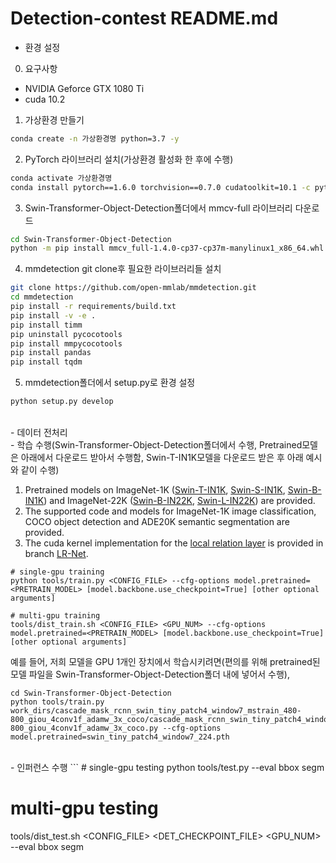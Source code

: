 # Detection-contest README.md
- 환경 설정  
 0. 요구사항
  - NVIDIA Geforce GTX 1080 Ti
  - cuda 10.2
  
 1. 가상환경 만들기
 ```bash
 conda create -n 가상환경명 python=3.7 -y
 ```

 2. PyTorch 라이브러리 설치(가상환경 활성화 한 후에 수행)
 ```bash
 conda activate 가상환경명
 conda install pytorch==1.6.0 torchvision==0.7.0 cudatoolkit=10.1 -c pytorch -y
 ```

 3. Swin-Transformer-Object-Detection폴더에서 mmcv-full 라이브러리 다운로드
 ```bash
 cd Swin-Transformer-Object-Detection
 python -m pip install mmcv_full-1.4.0-cp37-cp37m-manylinux1_x86_64.whl
 ```
  
 4. mmdetection git clone후 필요한 라이브러리들 설치
 ```bash
 git clone https://github.com/open-mmlab/mmdetection.git
 cd mmdetection
 pip install -r requirements/build.txt
 pip install -v -e .
 pip install timm
 pip uninstall pycocotools
 pip install mmpycocotools
 pip install pandas
 pip install tqdm
 ```
  
 5. mmdetection폴더에서 setup.py로 환경 설정
 ```bash
 python setup.py develop
 ```
</br>
- 데이터 전처리

</br>
- 학습 수행(Swin-Transformer-Object-Detection폴더에서 수행, Pretrained모델은 아래에서 다운로드 받아서 수행함, Swin-T-IN1K모델을 다운로드 받은 후 아래 예시와 같이 수행)

1. Pretrained models on ImageNet-1K ([Swin-T-IN1K](https://github.com/SwinTransformer/storage/releases/download/v1.0.0/swin_tiny_patch4_window7_224.pth), [Swin-S-IN1K](https://github.com/SwinTransformer/storage/releases/download/v1.0.0/swin_small_patch4_window7_224.pth), [Swin-B-IN1K](https://github.com/SwinTransformer/storage/releases/download/v1.0.0/swin_base_patch4_window7_224.pth)) and ImageNet-22K ([Swin-B-IN22K](https://github.com/SwinTransformer/storage/releases/download/v1.0.0/swin_base_patch4_window7_224_22k.pth), [Swin-L-IN22K](https://github.com/SwinTransformer/storage/releases/download/v1.0.0/swin_large_patch4_window7_224_22k.pth)) are provided.
2. The supported code and models for ImageNet-1K image classification, COCO object detection and ADE20K semantic segmentation are provided.
3. The cuda kernel implementation for the [local relation layer](https://arxiv.org/pdf/1904.11491.pdf) is provided in branch [LR-Net](https://github.com/microsoft/Swin-Transformer/tree/LR-Net).


```
# single-gpu training
python tools/train.py <CONFIG_FILE> --cfg-options model.pretrained=<PRETRAIN_MODEL> [model.backbone.use_checkpoint=True] [other optional arguments]

# multi-gpu training
tools/dist_train.sh <CONFIG_FILE> <GPU_NUM> --cfg-options model.pretrained=<PRETRAIN_MODEL> [model.backbone.use_checkpoint=True] [other optional arguments] 
```
예를 들어, 저희 모델을 GPU 1개인 장치에서 학습시키려면(편의를 위해 pretrained된 모델 파일을 Swin-Transformer-Object-Detection폴더 내에 넣어서 수행),
```
cd Swin-Transformer-Object-Detection
python tools/train.py work_dirs/cascade_mask_rcnn_swin_tiny_patch4_window7_mstrain_480-800_giou_4conv1f_adamw_3x_coco/cascade_mask_rcnn_swin_tiny_patch4_window7_mstrain_480-800_giou_4conv1f_adamw_3x_coco.py --cfg-options model.pretrained=swin_tiny_patch4_window7_224.pth
```
</br>
- 인퍼런스 수행
```
# single-gpu testing
python tools/test.py <CONFIG_FILE> <DET_CHECKPOINT_FILE> --eval bbox segm

# multi-gpu testing
tools/dist_test.sh <CONFIG_FILE> <DET_CHECKPOINT_FILE> <GPU_NUM> --eval bbox segm
```
